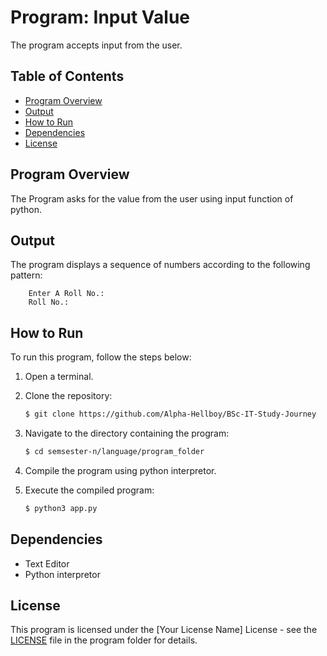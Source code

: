 # Program: Input Value

The program accepts input from the user.

## Table of Contents

- [Program Overview](#program-overview)
- [Output](#output)
- [How to Run](#how-to-run)
- [Dependencies](#dependencies)
- [License](#license)

## Program Overview

The Program asks for the value from the user using input function of python.

## Output

The program displays a sequence of numbers according to the following pattern:

```
    Enter A Roll No.:
    Roll No.:
```

## How to Run

To run this program, follow the steps below:

1. Open a terminal.
2. Clone the repository:

   ```bash
   $ git clone https://github.com/Alpha-Hellboy/BSc-IT-Study-Journey
   ```

3. Navigate to the directory containing the program:

   ```bash
   $ cd semsester-n/language/program_folder
   ```

4. Compile the program using python interpretor.
5. Execute the compiled program:

   ```bash
   $ python3 app.py
   ```

## Dependencies

- Text Editor
- Python interpretor

## License

This program is licensed under the [Your License Name] License - see the [LICENSE](LICENSE) file in the program folder for details.
